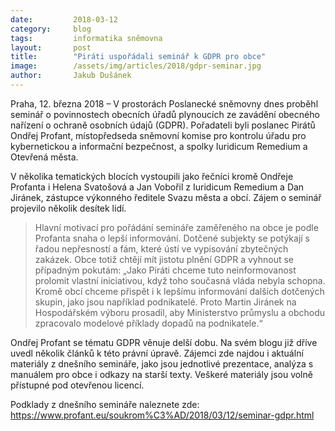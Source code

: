 ```yaml
---
date:         2018-03-12
category:     blog
tags:         informatika sněmovna
layout:       post
title:        "Piráti uspořádali seminář k GDPR pro obce"
image:        /assets/img/articles/2018/gdpr-seminar.jpg
author:       Jakub Dušánek
---
```



Praha, 12. března 2018 – V prostorách Poslanecké sněmovny dnes proběhl seminář o povinnostech obecních úřadů plynoucích ze zavádění obecného nařízení o ochraně osobních údajů (GDPR). Pořadateli byli poslanec Pirátů Ondřej Profant, místopředseda sněmovní komise pro kontrolu úřadu pro kybernetickou a informační bezpečnost, a spolky Iuridicum Remedium a Otevřená města.

V několika tematických blocích vystoupili jako řečníci kromě Ondřeje Profanta i Helena Svatošová a Jan Vobořil z Iuridicum Remedium a Dan Jiránek, zástupce výkonného ředitele Svazu města a obcí. Zájem o seminář projevilo několik desítek lidí.

> Hlavní motivací pro pořádání semináře zaměřeného na obce je podle Profanta snaha o lepší informování. Dotčené subjekty se potýkají s řadou  nepřesností a fám, které ústí ve vypisování zbytečných zakázek. Obce totiž chtějí mít jistotu plnění GDPR a vyhnout se případným pokutám:  „Jako Piráti chceme tuto neinformovanost prolomit vlastní iniciativou, když toho současná vláda nebyla schopna. Kromě obcí chceme přispět i k lepšímu informování dalších dotčených skupin, jako jsou například podnikatelé. Proto Martin Jiránek na Hospodářském výboru prosadil, aby Ministerstvo průmyslu a obchodu zpracovalo modelové příklady dopadů na podnikatele.“

Ondřej Profant se tématu GDPR věnuje delší dobu. Na svém blogu již dříve uvedl několik článků k této právní úpravě. Zájemci zde najdou i aktuální materiály z dnešního semináře, jako jsou jednotlivé prezentace, analýza s manuálem pro obce i odkazy na starší texty. Veškeré materiály jsou volně přístupné pod otevřenou licencí.

 
Podklady z dnešního semináře naleznete zde:
<https://www.profant.eu/soukrom%C3%AD/2018/03/12/seminar-gdpr.html>
